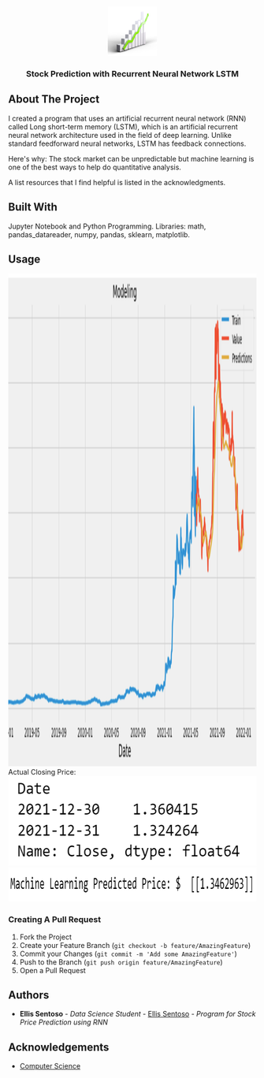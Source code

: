 <br/>
<p align="center">
  <a href="https://github.com/ellissentoso/RNN Machine Learning for Stock Price Prediction">
    <img src="logo.png" alt="Logo" width="100" height="100">
  </a>

  <h3 align="center">Stock Prediction with Recurrent Neural Network LSTM</h3>

## About The Project

I created a program that uses an artificial recurrent neural network (RNN) called Long short-term memory (LSTM), which is an artificial recurrent neural network architecture used in the field of deep learning. Unlike standard feedforward neural networks, LSTM has feedback connections.

Here's why:
The stock market can be unpredictable but machine learning is one of the best ways to help do quantitative analysis.

A list resources that I find helpful is listed in the acknowledgments.

## Built With

Jupyter Notebook and Python Programming.
Libraries: math, pandas_datareader, numpy, pandas, sklearn, matplotlib.

## Usage

<img src="graph.png" alt="graph" width="1905" height="1000">
Actual Closing Price:
<img src="actual closing price.png" alt="graph" width="580" height="182">
<img src="predicted price with LSTM.png" alt="graph" width="982" height="70">

### Creating A Pull Request

1. Fork the Project
2. Create your Feature Branch (`git checkout -b feature/AmazingFeature`)
3. Commit your Changes (`git commit -m 'Add some AmazingFeature'`)
4. Push to the Branch (`git push origin feature/AmazingFeature`)
5. Open a Pull Request

## Authors

* **Ellis Sentoso** - *Data Science Student* - [Ellis Sentoso](https://github.com/ellissentoso) - *Program for Stock Price Prediction using RNN*

## Acknowledgements

* [Computer Science](https://www.youtube.com/watch?v=QIUxPv5PJOY)

